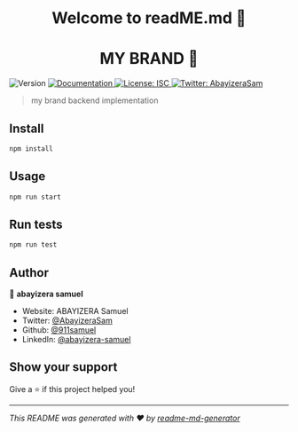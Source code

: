 <h1 align="center">Welcome to readME.md 👋</h1>
<p>
<h1 align="center">MY BRAND 👋</h1>
  <img alt="Version" src="https://img.shields.io/badge/version-1.0.0-blue.svg?cacheSeconds=2592000" />
  <a href="https://app.swaggerhub.com/apis/ABAYIZERAEAZ/my-brand_api_documentation/1.0.0#/default/get_api_brand_" target="_blank">
    <img alt="Documentation" src="https://img.shields.io/badge/documentation-yes-brightgreen.svg" />
  </a>
  <a href="#" target="_blank">
    <img alt="License: ISC" src="https://img.shields.io/badge/License-ISC-yellow.svg" />
  </a>
  <a href="https://twitter.com/AbayizeraSam" target="_blank">
    <img alt="Twitter: AbayizeraSam" src="https://img.shields.io/twitter/follow/AbayizeraSam.svg?style=social" />
  </a>
</p>

> my brand backend implementation

## Install

```sh
npm install
```

## Usage

```sh
npm run start
```

## Run tests

```sh
npm run test
```

## Author

👤 **abayizera samuel**

* Website: ABAYIZERA Samuel
* Twitter: [@AbayizeraSam](https://twitter.com/AbayizeraSam)
* Github: [@911samuel](https://github.com/911samuel)
* LinkedIn: [@abayizera-samuel](https://linkedin.com/abayizera-samuel)

## Show your support

Give a ⭐️ if this project helped you!

***
_This README was generated with ❤️ by [readme-md-generator](https://github.com/kefranabg/readme-md-generator)_
